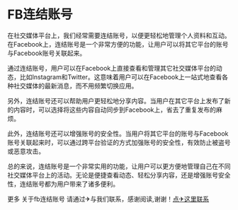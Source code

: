 # FB连结账号

在社交媒体平台上，我们经常需要连结账号，以便更轻松地管理个人资料和互动。在Facebook上，连结账号是一个非常方便的功能，让用户可以将其它平台的账号与Facebook账号关联起来。

通过连结账号，用户可以在Facebook上直接查看和管理其它社交媒体平台的动态，比如Instagram和Twitter。这意味着用户可以在Facebook上一站式地查看各种社交媒体的最新消息，而不用频繁切换应用。

另外，连结账号还可以帮助用户更轻松地分享内容。当用户在其它平台上发布了新的内容时，可以选择将这些内容自动同步到Facebook上，省去了重复发布的麻烦。

此外，连结账号还可以增强账号的安全性。当用户将其它平台的账号与Facebook账号关联起来时，可以通过跨平台验证的方式加强账号的安全性，有效防止被盗号或恶意攻击。

总的来说，连结账号是一个非常实用的功能，让用户可以更方便地管理自己在不同社交媒体平台上的活动。无论是便捷查看动态、轻松分享内容，还是增强账号安全性，连结账号都为用户带来了诸多便利。

更多 关于fb连结账号 请通过✈与我们联系，感谢阅读,谢谢！[点✈这里联系](https://lm.k02.cc)